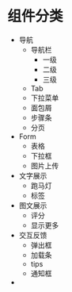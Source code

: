 # 组件分类
* 导航
    * 导航栏 
        * 一级
        * 二级
        * 三级
    * Tab
    * 下拉菜单 
    * 面包屑
    * 步骤条
    * 分页
* Form
    * 表格
    * 下拉框
    * 图片上传
* 文字展示
    * 跑马灯
    * 标签
* 图文展示
    * 评分
    * 显示更多
* 交互反馈
    * 弹出框    
    * 加载条
    * tips
    * 通知框
* 

